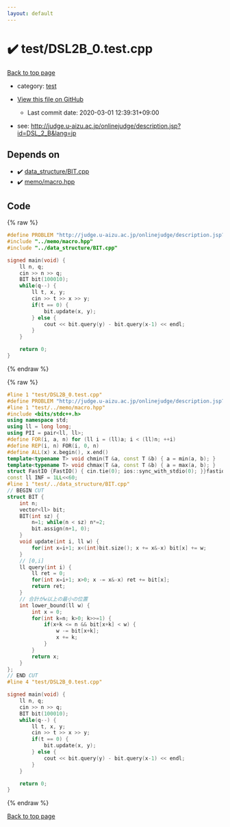 ```yaml
---
layout: default
---
```


<!-- mathjax config similar to math.stackexchange -->
<script type="text/javascript" async
  src="https://cdnjs.cloudflare.com/ajax/libs/mathjax/2.7.5/MathJax.js?config=TeX-MML-AM_CHTML">
</script>
<script type="text/x-mathjax-config">
  MathJax.Hub.Config({
    TeX: { equationNumbers: { autoNumber: "AMS" }},
    tex2jax: {
      inlineMath: [ ['$','$'] ],
      processEscapes: true
    },
    "HTML-CSS": { matchFontHeight: false },
    displayAlign: "left",
    displayIndent: "2em"
  });
</script>

<script type="text/javascript" src="https://cdnjs.cloudflare.com/ajax/libs/jquery/3.4.1/jquery.min.js"></script>
<script src="https://cdn.jsdelivr.net/npm/jquery-balloon-js@1.1.2/jquery.balloon.min.js" integrity="sha256-ZEYs9VrgAeNuPvs15E39OsyOJaIkXEEt10fzxJ20+2I=" crossorigin="anonymous"></script>
<script type="text/javascript" src="../../assets/js/copy-button.js"></script>
<link rel="stylesheet" href="../../assets/css/copy-button.css" />


# :heavy_check_mark: test/DSL2B_0.test.cpp

<a href="../../index.html">Back to top page</a>

* category: <a href="../../index.html#098f6bcd4621d373cade4e832627b4f6">test</a>
* <a href="{{ site.github.repository_url }}/blob/master/test/DSL2B_0.test.cpp">View this file on GitHub</a>
    - Last commit date: 2020-03-01 12:39:31+09:00


* see: <a href="http://judge.u-aizu.ac.jp/onlinejudge/description.jsp?id=DSL_2_B&lang=jp">http://judge.u-aizu.ac.jp/onlinejudge/description.jsp?id=DSL_2_B&lang=jp</a>


## Depends on

* :heavy_check_mark: <a href="../../library/data_structure/BIT.cpp.html">data_structure/BIT.cpp</a>
* :heavy_check_mark: <a href="../../library/memo/macro.hpp.html">memo/macro.hpp</a>


## Code

<a id="unbundled"></a>
{% raw %}
```cpp
#define PROBLEM "http://judge.u-aizu.ac.jp/onlinejudge/description.jsp?id=DSL_2_B&lang=jp"
#include "../memo/macro.hpp"
#include "../data_structure/BIT.cpp"

signed main(void) {
    ll n, q;
    cin >> n >> q;
    BIT bit(100010);
    while(q--) {
        ll t, x, y;
        cin >> t >> x >> y;
        if(t == 0) {
            bit.update(x, y);
        } else {
            cout << bit.query(y) - bit.query(x-1) << endl;
        }
    }

    return 0;
}
```
{% endraw %}

<a id="bundled"></a>
{% raw %}
```cpp
#line 1 "test/DSL2B_0.test.cpp"
#define PROBLEM "http://judge.u-aizu.ac.jp/onlinejudge/description.jsp?id=DSL_2_B&lang=jp"
#line 1 "test/../memo/macro.hpp"
#include <bits/stdc++.h>
using namespace std;
using ll = long long;
using PII = pair<ll, ll>;
#define FOR(i, a, n) for (ll i = (ll)a; i < (ll)n; ++i)
#define REP(i, n) FOR(i, 0, n)
#define ALL(x) x.begin(), x.end()
template<typename T> void chmin(T &a, const T &b) { a = min(a, b); }
template<typename T> void chmax(T &a, const T &b) { a = max(a, b); }
struct FastIO {FastIO() { cin.tie(0); ios::sync_with_stdio(0); }}fastiofastio;
const ll INF = 1LL<<60;
#line 1 "test/../data_structure/BIT.cpp"
// BEGIN CUT
struct BIT {
    int n;
    vector<ll> bit;
    BIT(int sz) { 
        n=1; while(n < sz) n*=2;
        bit.assign(n+1, 0); 
    }
    void update(int i, ll w) {
        for(int x=i+1; x<(int)bit.size(); x += x&-x) bit[x] += w;
    }
    // [0,i]
    ll query(int i) {
        ll ret = 0;
        for(int x=i+1; x>0; x -= x&-x) ret += bit[x];
        return ret;
    }
    // 合計がw以上の最小の位置
    int lower_bound(ll w) {
        int x = 0;
        for(int k=n; k>0; k>>=1) {
            if(x+k <= n && bit[x+k] < w) {
                w -= bit[x+k];
                x += k;
            }
        }
        return x;
    }
};
// END CUT
#line 4 "test/DSL2B_0.test.cpp"

signed main(void) {
    ll n, q;
    cin >> n >> q;
    BIT bit(100010);
    while(q--) {
        ll t, x, y;
        cin >> t >> x >> y;
        if(t == 0) {
            bit.update(x, y);
        } else {
            cout << bit.query(y) - bit.query(x-1) << endl;
        }
    }

    return 0;
}

```
{% endraw %}

<a href="../../index.html">Back to top page</a>

